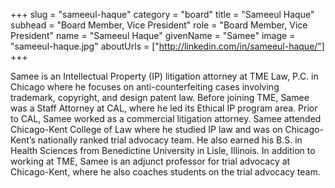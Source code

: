 +++
slug = "sameeul-haque"
category = "board"
title = "Sameeul Haque"
subhead = "Board Member, Vice President"
role = "Board Member, Vice President"
name = "Sameeul Haque"
givenName = "Samee"
image = "sameeul-haque.jpg"
aboutUrls = ["http://linkedin.com/in/sameeul-haque/"]
+++

Samee is an Intellectual Property (IP) litigation attorney at TME Law, P.C. in Chicago where he focuses on anti-counterfeiting cases involving trademark, copyright, and design patent law. Before joining TME, Samee was a Staff Attorney at CAL, where he led its Ethical IP program area. Prior to CAL, Samee worked as a commercial litigation attorney. Samee attended Chicago-Kent College of Law where he studied IP law and was on Chicago-Kent’s nationally ranked trial advocacy team. He also earned his B.S. in Health Sciences from Benedictine University in Lisle, Illinois. In addition to working at TME, Samee is an adjunct professor for trial advocacy at Chicago-Kent, where he also coaches students on the trial advocacy team.